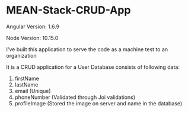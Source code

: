 # MEAN-Stack-CRUD-App

Angular Version: 1.6.9

Node Version: 10.15.0

I've built this application to serve the code as a machine test to an organization

It is a CRUD application for a User Database consists of following data:
1. firstName
2. lastName
3. email (Unique)
4. phoneNumber (Validated through Joi validations)
5. profileImage (Stored the image on server and name in the database)
